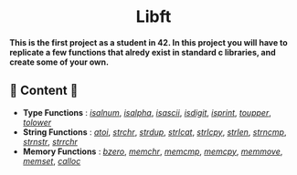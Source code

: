<h1 align="center">Libft</h1>
<h4>This is the first project as a student in 42. In this project you will have to replicate a few functions that alredy exist in standard c libraries, and create some of your own.</h4>

## 📖 Content 📖

- **Type Functions** : [*isalnum*](./src/ft_isalnum.c), [*isalpha*](./src/ft_isalpha.c), [*isascii*](./src/ft_isascii.c), [*isdigit*](./src/ft_isdigit.c), [*isprint*](./src/ft_print.c), [*toupper*](./src/ft_toupper.c), [*tolower*](./src/ft_tolower.c)
- **String Functions** : [*atoi*](./src/ft_atoi.c), [*strchr*](./src/ft_strchr.c), [*strdup*](./src/ft_strdup.c), [*strlcat*](./src/ft_strlcat.c), [*strlcpy*](./src/ft_strlcpy.c), [*strlen*](./src/ft_strlen.c), [*strncmp*](./src/ft_strncmp.c), [*strnstr*](./src/ft_strnstr.c), [*strrchr*](./src/ft_strrchr.c)
- **Memory Functions** : [*bzero*](./src/ft_bzero.c), [*memchr*](./src/ft_memchr.c), [*memcmp*](./src/ft_memcmp.c), [*memcpy*](./src/ft_memcpy.c), [*memmove*](./src/ft_memmove.c), [*memset*](./src/ft_memset.c), [*calloc*](./src/ft_calloc.c)
